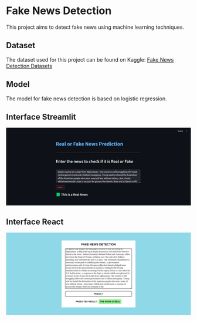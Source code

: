 # Fake News Detection

This project aims to detect fake news using machine learning techniques.

## Dataset
The dataset used for this project can be found on Kaggle: [Fake News Detection Datasets](https://www.kaggle.com/datasets/emineyetm/fake-news-detection-datasets)

## Model
The model for fake news detection is based on logistic regression.

## Interface Streamlit
![Interface](Interface.png)

## Interface React
![Interface](React-Interface.png)

